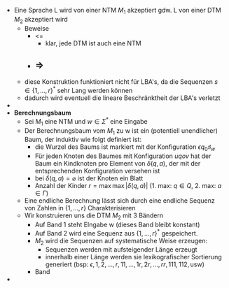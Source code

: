 - Eine Sprache L wird von einer NTM $M_1$ akzeptiert gdw. L von einer DTM $M_2$ akzeptiert wird
	- Beweise
		- <=
			- klar, jede DTM ist auch eine NTM
		- =>
			-
	- diese Konstruktion funktioniert nicht für LBA's, da die Sequenzen $s\in\left\lbrace1,...,r\right\rbrace^{\ast}$ sehr Lang werden können
	- dadurch wird eventuell die lineare Beschränktheit der LBA's verletzt
-
- **Berechnungsbaum**
	- Sei $M_1$ eine NTM und $w\in\Sigma^{\ast}$ eine Eingabe
	- Der Berechnungsbaum vom $M_{1}$ zu w ist ein (potentiell unendlicher) Baum, der induktiv wie folgt definiert ist:
		- die Wurzel des Baums ist markiert mit der Konfiguration $\epsilon q_0\sharp_{w}$
		- Für jeden Knoten des Baumes mit Konfiguration $uqov$ hat der Baum ein Kindknoten pro Element von $\delta\left(q,a\right)$, der mit der entsprechenden Konfiguration versehen ist
		- bei $\delta\left(q,a\right)=\varnothing$ ist der Knoten ein Blatt
		- Anzahl der Kinder $r=\max\max\left|\delta\left(q,a\right)\right|$ (1. max: $q\in Q$, 2. max: $a\in\Gamma$)
	- Eine endliche Berechnung lässt sich durch eine endliche Sequenz von Zahlen in $\left\lbrace1,...,r\right\rbrace$ Charakterisieren
	- Wir konstruieren uns die DTM $M_2$ mit 3 Bändern
		- Auf Band 1 steht EIngabe w (dieses Band bleibt konstant)
		- Auf Band 2 wird eine Sequenz aus $\left\lbrace1,...,r\right\rbrace^{\ast}$ gespeichert.
		- $M_2$ wird die Sequenzen auf systematische Weise erzeugen:
			- Sequenzen werden mit aufsteigender Länge erzeugt
			- innerhalb einer Länge werden sie lexikografischer Sortierung generiert (bsp: $\epsilon,1,2,...,r,11,...,1r,2r,...,rr,111,112,\text{usw}$)
		- Band
-
